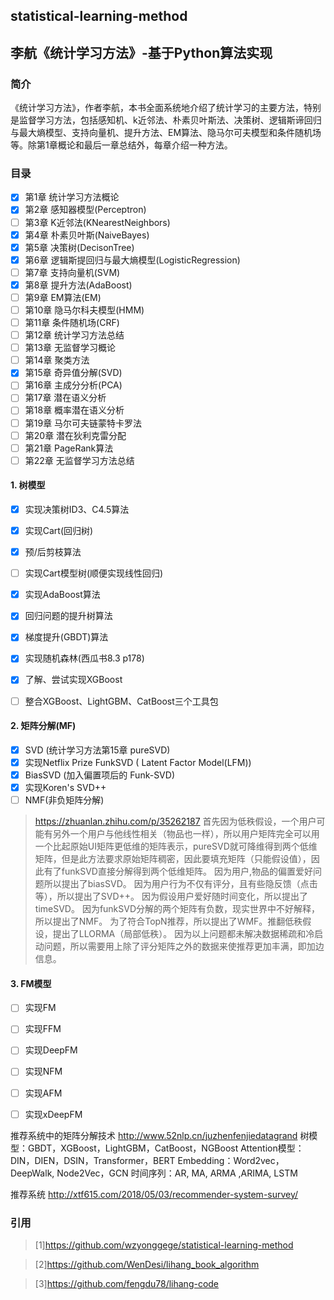 ## statistical-learning-method
## 李航《统计学习方法》-基于Python算法实现
### 简介
《统计学习方法》，作者李航，本书全面系统地介绍了统计学习的主要方法，特别是监督学习方法，包括感知机、k近邻法、朴素贝叶斯法、决策树、逻辑斯谛回归与最大熵模型、支持向量机、提升方法、EM算法、隐马尔可夫模型和条件随机场等。除第1章概论和最后一章总结外，每章介绍一种方法。

### 目录
- [x] 第1章 统计学习方法概论
- [x] 第2章 感知器模型(Perceptron)
- [ ] 第3章 K近邻法(KNearestNeighbors)
- [x] 第4章 朴素贝叶斯(NaiveBayes)
- [x] 第5章 决策树(DecisonTree)
- [x] 第6章 逻辑斯提回归与最大熵模型(LogisticRegression)
- [ ] 第7章 支持向量机(SVM)
- [x] 第8章 提升方法(AdaBoost)
- [ ] 第9章 EM算法(EM)
- [ ] 第10章 隐马尔科夫模型(HMM)
- [ ] 第11章 条件随机场(CRF)
- [ ] 第12章 统计学习方法总结
- [ ] 第13章 无监督学习概论
- [ ] 第14章 聚类方法
- [x] 第15章 奇异值分解(SVD)
- [ ] 第16章 主成分分析(PCA)
- [ ] 第17章 潜在语义分析
- [ ] 第18章 概率潜在语义分析
- [ ] 第19章 马尔可夫链蒙特卡罗法
- [ ] 第20章 潜在狄利克雷分配
- [ ] 第21章 PageRank算法
- [ ] 第22章 无监督学习方法总结

#### 1. 树模型
- [x] 实现决策树ID3、C4.5算法
- [x] 实现Cart(回归树)
- [x] 预/后剪枝算法
- [ ] 实现Cart模型树(顺便实现线性回归)
- [x] 实现AdaBoost算法
- [x] 回归问题的提升树算法
- [x] 梯度提升(GBDT)算法
- [x] 实现随机森林(西瓜书8.3 p178)
- [x] 了解、尝试实现XGBoost
- [ ] 整合XGBoost、LightGBM、CatBoost三个工具包


#### 2. 矩阵分解(MF)
- [x] SVD (统计学习方法第15章 pureSVD)
- [x] 实现Netflix Prize FunkSVD ( Latent Factor Model(LFM))
- [x] BiasSVD (加入偏置项后的 Funk-SVD)
- [x] 实现Koren's SVD++
- [ ] NMF(非负矩阵分解)

> https://zhuanlan.zhihu.com/p/35262187
首先因为低秩假设，一个用户可能有另外一个用户与他线性相关（物品也一样），所以用户矩阵完全可以用一个比起原始UI矩阵更低维的矩阵表示，pureSVD就可降维得到两个低维矩阵，但是此方法要求原始矩阵稠密，因此要填充矩阵（只能假设值），因此有了funkSVD直接分解得到两个低维矩阵。
因为用户,物品的偏置爱好问题所以提出了biasSVD。
因为用户行为不仅有评分，且有些隐反馈（点击等），所以提出了SVD++。
因为假设用户爱好随时间变化，所以提出了timeSVD。
因为funkSVD分解的两个矩阵有负数，现实世界中不好解释，所以提出了NMF。
为了符合TopN推荐，所以提出了WMF。推翻低秩假设，提出了LLORMA（局部低秩）。
因为以上问题都未解决数据稀疏和冷启动问题，所以需要用上除了评分矩阵之外的数据来使推荐更加丰满，即加边信息。

#### 3. FM模型
- [ ] 实现FM
- [ ] 实现FFM
- [ ] 实现DeepFM
- [ ] 实现NFM
- [ ] 实现AFM
- [ ] 实现xDeepFM


推荐系统中的矩阵分解技术 http://www.52nlp.cn/juzhenfenjiedatagrand
树模型：GBDT，XGBoost，LightGBM，CatBoost，NGBoost
Attention模型：DIN，DIEN，DSIN，Transformer，BERT
Embedding：Word2vec，DeepWalk, Node2Vec，GCN
时间序列：AR, MA, ARMA ,ARIMA, LSTM

推荐系统 http://xtf615.com/2018/05/03/recommender-system-survey/

### 引用
>[1]https://github.com/wzyonggege/statistical-learning-method

>[2]https://github.com/WenDesi/lihang_book_algorithm

>[3]https://github.com/fengdu78/lihang-code
